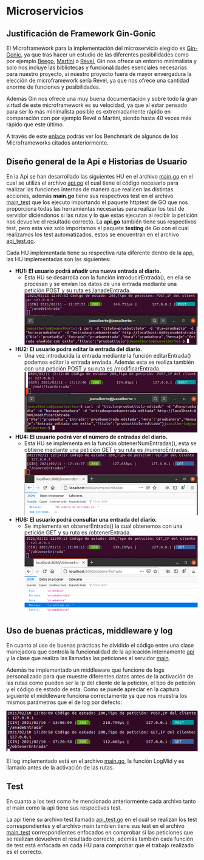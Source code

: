 # Microservicios

## Justificación de Framework Gin-Gonic

El Microframework para la implementación del microservicio elegido es [Gin-Gonic](https://github.com/gin-gonic/gin), ya que tras hacer un estudio de las diferentes posibilidades como por ejemplo [Beego](https://beego.me/), [Martini](https://github.com/go-martini/martini) o [Revel](https://revel.github.io/), Gin nos ofrece un entorno minimalista y solo nos incluye las bibliotecas y funcionalidades esenciales necesarias para nuestro proyecto, si nuestro proyecto fuera de mayor envergadura la elección de microframework sería Revel, ya que nos ofrece una cantidad enorme de funciones y posibilidades. 

Además Gin nos ofrece una muy buena documentación y sobre todo la gran virtud de este microframework es su velocidad, ya que al estar pensado para ser lo más minimalista posible es extremadamente rápido en comparación con por ejemplo Revel o Martini, siendo hasta 40 veces más rápido que este último. 

A través de este [enlace](https://github.com/gin-gonic/gin#benchmarks) podrás ver los Benchmark de algunos de los Microframeworks citados anteriormente.


## Diseño general de la Api e Historias de Usuario

En la Api se han desarrollado las siguientes HU en el archivo [main.go](https://github.com/juanalberto58/AppIV/blob/master/src/main.go) en el cual se utiliza el archivo [api.go](https://github.com/juanalberto58/AppIV/blob/master/src/m/api.go) el cual tiene el código necesario para realizar las funciones internas de manera que realicen las distintas acciones, además **main.go** tiene sus respectivos test en el archivo [main_test](https://github.com/juanalberto58/AppIV/blob/master/src/main_test.go) que los ejecuto importando el paquete httptest de GO que nos proporciona todas las herramientas necesarias para realizar los test de servidor diciéndonos si las rutas y lo que estas ejecutan al recibir la petición nos devuelve el resultado correcto. La **api.go** también tiene sus respectivos test, pero esta vez solo importamos el paquete **testing** de Go con el cual realizamos los test automatizados, estos se encuentran en el archivo [api_test.go](https://github.com/juanalberto58/AppIV/blob/master/src/m/api_test.go).

Cada HU implementada tiene su respectiva ruta diferente dentro de la app, las HU implementadas son las siguientes:

- **HU1: El usuario podrá añadir una nueva entrada al diario.**
	- Esta HU se desarrolla con la función introducirEntrada(), en ella se procesan y se envían los datos de una entrada mediante una petición POST y su ruta es /anadeEntrada.
	![anadeEntrada](../image/anadirEntrada.png)
- **HU2: El usuario podra editar la entrada del diario.**
	- Una vez introducida la entrada mediante la función editarEntrada() podemos editar la entrada enviada. Además esta se realiza también con una petición POST y su ruta es /modificarEntrada.
	![modificarEntrada](../image/modificarEntrada.png)
- **HU4: El usuario podrá ver el número de entradas del diario.**
	- Esta HU se implementa en la función obtenerNumEntradas(), esta se obtiene mediante una petición GET y su ruta es /numeroEntradas.
	![obtenerNumEntrada](../image/obtenerNumEntradas.png)
- **HU6: El usuario podrá consultar una entrada del diario.**
	- Se implementa en obtenerEntrada() la cual obtenemos con una petición GET y su ruta es /obtenerEntrada.
	![obtenerEntrada](../image/obtenerEntrada.png)


## Uso de buenas prácticas, middleware y log

En cuanto al uso de buenas prácticas he dividido el código entre una clase manejadora que controla la funcionalidad de la aplicación internamente [api](https://github.com/juanalberto58/AppIV/blob/master/src/m/api.go) y la clase que realiza las llamadas las peticiones al servidor [main](https://github.com/juanalberto58/AppIV/blob/master/src/main.go).

Además he implementado un middleware que funcione de logs personalizado para que muestre diferentes datos antes de la activación de las rutas como pueden ser la Ip del cliente de la petición, el tipo de petición y el código de estado de esta. Como se puede apreciar en la captura siguiente el middleware funciona correctamente ya que nos muestra los mismos parámetros que el de log por defecto:

![logmiddl](../image/logMiddle.png)

El log implementado está en el archivo [main.go](https://github.com/juanalberto58/AppIV/blob/master/src/main.go), la función LogMid y es llamado antes de la activación de las rutas.


## Test

En cuanto a los test como he mencionado anteriormente cada archivo tanto el main como la api tiene sus respectivos test.

La api tiene su archivo test llamado [api_test.go](https://github.com/juanalberto58/AppIV/blob/master/src/m/api_test.go) en el cual se realizan los test correspondientes y el archivo main tambien tiene sus test en el archivo [main_test](https://github.com/juanalberto58/AppIV/blob/master/src/main_test.go) correspondientes enfocados en comprobar si las peticiones que se realizan devuelven el resultado correcto, además también cada función de test está enfocada en cada HU para comprobar que el trabajo realizado es el correcto.







